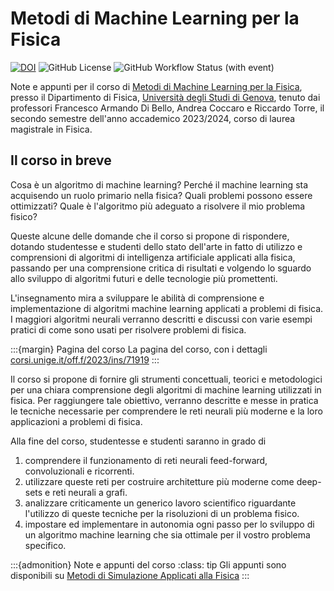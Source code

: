 # Metodi di Machine Learning per la Fisica

[![DOI](https://zenodo.org/badge/725160254.svg)](https://zenodo.org/doi/10.5281/zenodo.10222404)
![GitHub License](https://img.shields.io/github/license/mattiasotgia/machine-learning-physics?color=yellow)
![GitHub Workflow Status (with event)](https://img.shields.io/github/actions/workflow/status/mattiasotgia/machine-learning-physics/deploy.yml)

Note e appunti per il corso di [Metodi di Machine Learning per la Fisica](https://corsi.unige.it/off.f/2023/ins/71919), presso il Dipartimento di Fisica, [Università degli Studi di Genova](https://unige.it/), tenuto dai professori Francesco Armando Di Bello, Andrea Coccaro e Riccardo Torre, il secondo semestre dell'anno accademico 2023/2024, corso di laurea magistrale in Fisica. 

## Il corso in breve

Cosa è un algoritmo di machine learning? Perché il machine learning sta acquisendo un ruolo primario nella fisica? Quali problemi possono essere ottimizzati? Quale è l'algoritmo più adeguato a risolvere il mio problema fisico?  

Queste alcune delle domande che il corso si propone di rispondere,  dotando studentesse e studenti dello stato dell'arte in fatto di utilizzo e comprensioni di algoritmi di intelligenza artificiale applicati alla fisica, passando per una comprensione critica di risultati e volgendo lo sguardo allo sviluppo di algoritmi futuri e delle tecnologie più promettenti. 

L'insegnamento mira a sviluppare le abilità di comprensione e implementazione di algoritmi machine learning applicati a problemi di fisica. I maggiori algoritmi neurali verranno descritti e discussi con varie esempi pratici di come sono usati per risolvere problemi di fisica.

:::{margin} Pagina del corso
La pagina del corso, con i dettagli [corsi.unige.it/off.f/2023/ins/71919](https://corsi.unige.it/off.f/2023/ins/71919)
:::

Il corso si propone di fornire gli strumenti concettuali, teorici e metodologici per una chiara comprensione degli algoritmi di machine learning utilizzati in fisica. Per raggiungere tale obiettivo, verranno descritte e messe in pratica le tecniche necessarie per comprendere le reti neurali più moderne e la loro applicazioni a problemi di fisica. 


Alla fine del corso, studentesse e studenti saranno in grado di
 1. comprendere il funzionamento di reti neurali feed-forward, convoluzionali e ricorrenti. 
 1. utilizzare queste reti per costruire architetture più moderne come deep-sets e reti neurali a grafi.
 1. analizzare criticamente un generico lavoro scientifico riguardante l'utilizzo di queste tecniche per la risoluzioni di un problema fisico. 
 1. impostare ed implementare in autonomia ogni passo per lo sviluppo di un algoritmo machine learning che sia ottimale per il vostro problema specifico. 


:::{admonition} Note e appunti del corso
:class: tip
Gli appunti sono disponibili su [Metodi di Simulazione Applicati alla Fisica](https://mattiasotgia.github.io/simulation-methods)
:::
